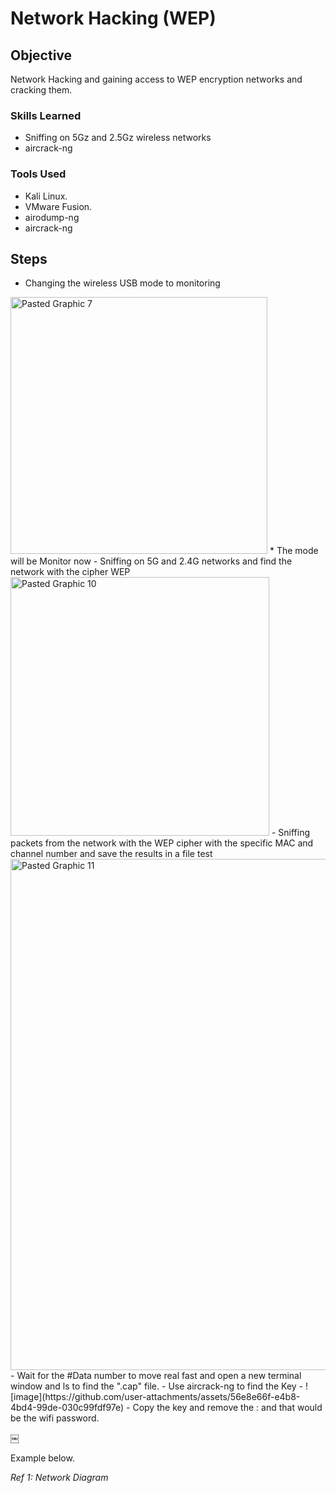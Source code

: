 # Network Hacking (WEP)

## Objective
Network Hacking and gaining access to WEP encryption networks and cracking them.

### Skills Learned

- Sniffing on 5Gz and 2.5Gz wireless networks
- aircrack-ng
  

### Tools Used

- Kali Linux.
- VMware Fusion.
- airodump-ng
- aircrack-ng

## Steps
- Changing the wireless USB mode to monitoring
<img width="411" alt="Pasted Graphic 7" src="https://github.com/user-attachments/assets/331fc412-c14a-43f9-92cd-9d5e0591ece8" />
* The mode will be Monitor now
- Sniffing on 5G and 2.4G networks and find the network with the cipher WEP
<img width="414" alt="Pasted Graphic 10" src="https://github.com/user-attachments/assets/aca514ea-b534-4d3c-99b0-7a9fcab4786e" />
- Sniffing packets from the network with the WEP cipher with the specific MAC and channel number and save the results in a file test
<img width="818" alt="Pasted Graphic 11" src="https://github.com/user-attachments/assets/755eab9f-7ff2-4114-91fb-a0df3bc51e90" />
- Wait for the #Data number to move real fast and open a new terminal window and ls to find the ".cap" file.
- Use aircrack-ng to find the Key
- ![image](https://github.com/user-attachments/assets/56e8e66f-e4b8-4bd4-99de-030c99fdf97e)
- Copy the key and remove the : and that would be the wifi password.
 

￼

Example below.

*Ref 1: Network Diagram*
